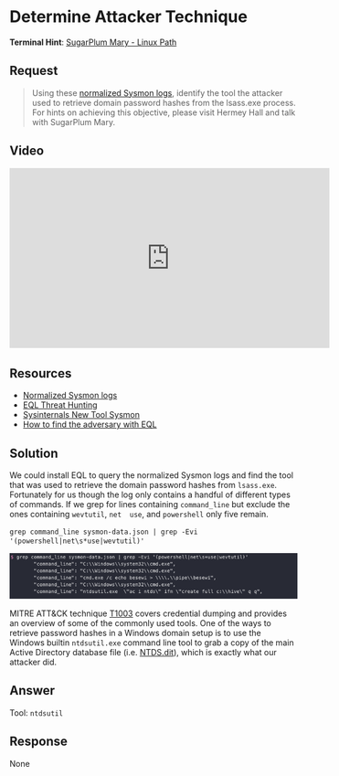 # Determine Attacker Technique
**Terminal Hint**: [SugarPlum Mary - Linux Path](../hints/h4.md)

## Request
> Using these [normalized Sysmon logs](https://downloads.elfu.org/sysmon-data.json.zip), identify the tool the attacker used to retrieve domain password hashes from the lsass.exe process. For hints on achieving this objective, please visit Hermey Hall and talk with SugarPlum Mary.

## Video
<div class="video-wrapper">
<iframe width="560" height="315" src="https://www.youtube.com/embed/3ubzur7HyP8?start=84" frameborder="0" allow="accelerometer; autoplay; encrypted-media; gyroscope; picture-in-picture" allowfullscreen></iframe>
</div>

## Resources
- [Normalized Sysmon logs](https://downloads.elfu.org/sysmon-data.json.zip)
- [EQL Threat Hunting](https://pen-testing.sans.org/blog/2019/12/10/eql-threat-hunting/)
- [Sysinternals New Tool Sysmon](https://www.darkoperator.com/blog/2014/8/8/sysinternals-sysmon)
- [How to find the adversary with EQL](https://www.youtube.com/watch?v=1QmOo0a_LuY)

## Solution
We could install EQL to query the normalized Sysmon logs and find the tool that was used to retrieve the domain password hashes from `lsass.exe`. Fortunately for us though the log only contains a handful of different types of commands. If we grep for lines containing `command_line` but exclude the ones containing `wevtutil`, `net  use`, and `powershell` only five remain.

```shell
grep command_line sysmon-data.json | grep -Evi '(powershell|net\s*use|wevtutil)'
```

![Search Sysmon](../img/objectives/o4/o4_1.png)

MITRE ATT&CK technique [T1003](https://attack.mitre.org/techniques/T1003/) covers credential dumping and provides an overview of some of the commonly used tools. One of the ways to retrieve password hashes in a Windows domain setup is to use the Windows builtin `ntdsutil.exe` command line tool to grab a copy of the main Active Directory database file (i.e. [NTDS.dit](https://blogs.msdn.microsoft.com/servergeeks/2014/10/14/active-directory-files-and-their-functions/)), which is exactly what our attacker did.

## Answer
Tool: `ntdsutil`

## Response
None
